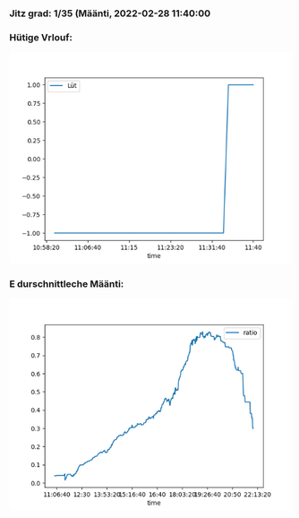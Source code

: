 ### Jitz grad: 1/35 (Määnti, 2022-02-28 11:40:00

### Hütige Vrlouf:
![Graph](Today.png)

### E durschnittleche Määnti:
![Graph](Määnti.png)